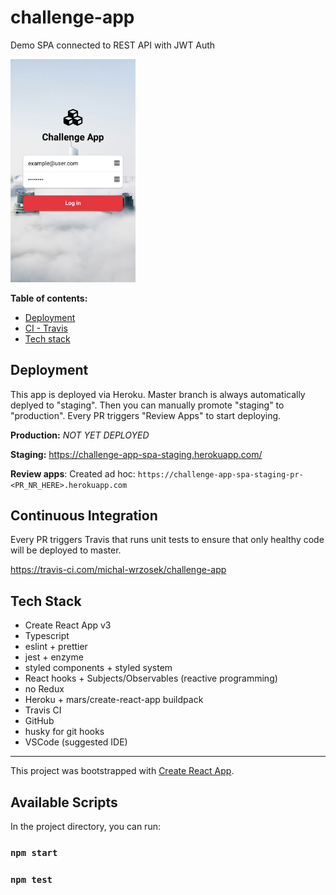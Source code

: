 # challenge-app
Demo SPA connected to REST API with JWT Auth

<img src="/screenshot.png" width="200px"></img>

**Table of contents:**
- [Deployment](#deployment)
- [CI - Travis](#continuous_integration)
- [Tech stack](#tech_stack)

## Deployment
This app is deployed via Heroku. Master branch is always automatically deplyed to "staging". Then you can manually promote "staging" to "production". Every PR triggers "Review Apps" to start deploying.

**Production:**
*NOT YET DEPLOYED*

**Staging:**
https://challenge-app-spa-staging.herokuapp.com/

**Review apps**: Created ad hoc:
`https://challenge-app-spa-staging-pr-<PR_NR_HERE>.herokuapp.com`

## Continuous Integration
Every PR triggers Travis that runs unit tests to ensure that only healthy code will be deployed to master.

https://travis-ci.com/michal-wrzosek/challenge-app

## Tech Stack
- Create React App v3
- Typescript
- eslint + prettier
- jest + enzyme
- styled components + styled system
- React hooks + Subjects/Observables (reactive programming)
- no Redux
- Heroku + mars/create-react-app buildpack
- Travis CI
- GitHub
- husky for git hooks
- VSCode (suggested IDE)

---

This project was bootstrapped with [Create React App](https://github.com/facebook/create-react-app).

## Available Scripts

In the project directory, you can run:

### `npm start`
### `npm test`

